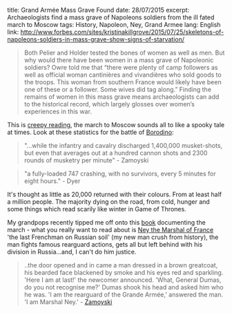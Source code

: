 title: Grand Armée Mass Grave Found
date: 28/07/2015
excerpt: Archaeologists find a mass grave of Napoleons soldiers from the ill fated march to Moscow
tags: History, Napoleon, Ney, Grand Armee
lang: English
link: http://www.forbes.com/sites/kristinakillgrove/2015/07/25/skeletons-of-napoleons-soldiers-in-mass-grave-show-signs-of-starvation/

> Both Pelier and Holder tested the bones of women as well as men. But why would there have been women in a mass grave of Napoleonic soldiers? Owre told me that “there were plenty of camp followers as well as official woman cantinières and vivandières who sold goods to the troops. This woman from southern France would likely have been one of these or a follower. Some wives did tag along.” Finding the remains of women in this mass grave means archaeologists can add to the historical record, which largely glosses over women’s experiences in this war.

This is [creepy reading](http://www.forbes.com/sites/kristinakillgrove/2015/07/25/skeletons-of-napoleons-soldiers-in-mass-grave-show-signs-of-starvation/), the march to Moscow sounds all to like a spooky tale at times. Look at these statistics for the battle of [Borodino](https://en.wikipedia.org/wiki/Battle_of_Borodino):

> "...while the infantry and cavalry discharged 1,400,000 musket-shots, but even that averages out at a hundred cannon shots and 2300 rounds of musketry per minute" - Zamoyski

> "a fully-loaded 747 crashing, with no survivors, every 5 minutes for eight hours." - Dyer

It's thought as little as 20,000 returned with their colours. From at least half a million people. The majority dying on the road, from cold, hunger and some things which read scarily like winter in Game of Thrones.

My grandpops recently tipped me off onto this [book](http://www.amazon.co.uk/gp/product/B009YBU18W?redirect=true&ref_=kinw_myk_ro_title) documenting the march - what you really want to read about is [Ney the Marshal of France](https://en.wikipedia.org/wiki/Michel_Ney) 'the last Frenchman on Russian soil' (my new man crush from history), the man fights famous rearguard actions, gets all but left behind with his division in Russia...and, I can't do him justice.

>..the door opened and in came a man dressed in a brown greatcoat, his bearded face blackened by smoke and his eyes red and sparkling. 'Here I am at last!' the newcomer announced. 'What, General Dumas, do you not recognise me?' Dumas shook his head and asked him who he was. 'I am the rearguard of the Grande Armée,' answered the man. 'I am Marshal Ney.'   -    [Zamoyski](http://www.amazon.co.uk/gp/product/B009YBU18W?redirect=true&ref_=kinw_myk_ro_title)